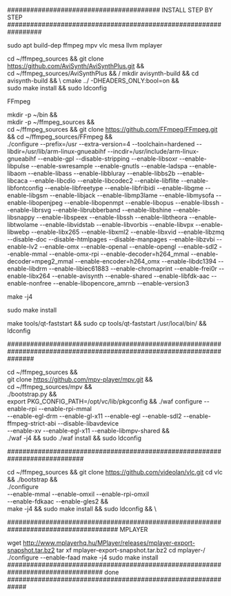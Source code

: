 


########################################   INSTALL  STEP BY STEP #################################################################


sudo apt build-dep ffmpeg mpv vlc mesa llvm mplayer

cd ~/ffmpeg_sources && git clone https://github.com/AviSynth/AviSynthPlus.git && \
cd ~/ffmpeg_sources/AviSynthPlus && /
mkdir avisynth-build && cd avisynth-build && \ 
cmake ../ -DHEADERS_ONLY:bool=on  && \
sudo make install  && sudo ldconfig

 
FFmpeg


mkdir -p ~/bin &&  \
mkdir -p ~/ffmpeg_sources &&  \
cd ~/ffmpeg_sources && git clone https://github.com/FFmpeg/FFmpeg.git && cd ~/ffmpeg_sources/FFmpeg && \
./configure --prefix=/usr --extra-version=4 --toolchain=hardened --libdir=/usr/lib/arm-linux-gnueabihf --incdir=/usr/include/arm-linux-gnueabihf --enable-gpl --disable-stripping --enable-libsoxr --enable-libpulse --enable-swresample --enable-gnutls --enable-ladspa --enable-libaom --enable-libass --enable-libbluray --enable-libbs2b --enable-libcaca --enable-libcdio --enable-libcodec2 --enable-libflite --enable-libfontconfig --enable-libfreetype --enable-libfribidi --enable-libgme --enable-libgsm --enable-libjack --enable-libmp3lame --enable-libmysofa --enable-libopenjpeg --enable-libopenmpt --enable-libopus --enable-libssh --enable-librsvg --enable-librubberband --enable-libshine --enable-libsnappy --enable-libspeex --enable-libssh --enable-libtheora --enable-libtwolame --enable-libvidstab --enable-libvorbis --enable-libvpx --enable-libwebp --enable-libx265 --enable-libxml2 --enable-libxvid --enable-libzmq --disable-doc --disable-htmlpages --disable-manpages --enable-libzvbi --enable-lv2 --enable-omx --enable-openal --enable-opengl --enable-sdl2 --enable-mmal --enable-omx-rpi --enable-decoder=h264_mmal --enable-decoder=mpeg2_mmal --enable-encoder=h264_omx --enable-libdc1394 --enable-libdrm --enable-libiec61883 --enable-chromaprint --enable-frei0r --enable-libx264 --enable-avisynth  --enable-shared --enable-libfdk-aac --enable-nonfree  --enable-libopencore_amrnb --enable-version3

make -j4

sudo make install

make tools/qt-faststart && sudo cp  tools/qt-faststart /usr/local/bin/ && ldconfig

#######################################################################################################################

cd ~/ffmpeg_sources  && \
git clone https://github.com/mpv-player/mpv.git && \
cd ~/ffmpeg_sources/mpv && \
./bootstrap.py && \
export PKG_CONFIG_PATH=/opt/vc/lib/pkgconfig && ./waf configure --enable-rpi --enable-rpi-mmal  \
--enable-egl-drm --enable-gl-x11 --enable-egl --enable-sdl2 --enable-ffmpeg-strict-abi --disable-libavdevice  \
--enable-xv  --enable-egl-x11 --enable-libmpv-shared && \
./waf -j4 && sudo  ./waf install && sudo ldconfig

############################################################################

cd ~/ffmpeg_sources  && git clone https://github.com/videolan/vlc.git
cd vlc && ./bootstrap && \
./configure \
--enable-mmal --enable-omxil --enable-rpi-omxil  \
--enable-fdkaac --enable-gles2   && \
make -j4 && sudo make install && sudo  ldconfig && \

#####################################################################################
MPLAYER

wget http://www.mplayerhq.hu/MPlayer/releases/mplayer-export-snapshot.tar.bz2
tar xf mplayer-export-snapshot.tar.bz2
cd mplayer-/
./configure   --enable-faad 
make -j4
sudo make install
#################################################################################
done
#############################################################


